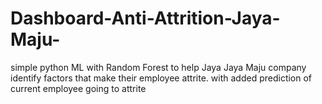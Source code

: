 # Dashboard-Anti-Attrition-Jaya-Maju-
simple python ML with Random Forest to help Jaya Jaya Maju company identify factors that make their employee attrite. with added prediction of current employee going to attrite
